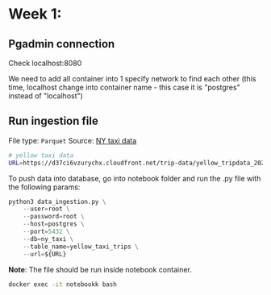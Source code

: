 # Week 1:

## Pgadmin connection
Check localhost:8080

We need to add all container into 1 specify network to find each other (this time, localhost change into container name - this case it is "postgres" instead of "localhost")

## Run ingestion file
File type: `Parquet`
Source: [NY taxi data](https://www.nyc.gov/site/tlc/about/tlc-trip-record-data.page)
```bash
# yellow taxi data
URL=https://d37ci6vzurychx.cloudfront.net/trip-data/yellow_tripdata_2021-01.parquet
```
To push data into database, go into notebook folder and run the .py file with the following params:
```python
python3 data_ingestion.py \
    --user=root \
    --password=root \
    --host=postgres \
    --port=5432 \
    --db=ny_taxi \
    --table_name=yellow_taxi_trips \
    --url=${URL}
```
**Note**: The file should be run inside notebook container.
```bash
docker exec -it notebookk bash
```